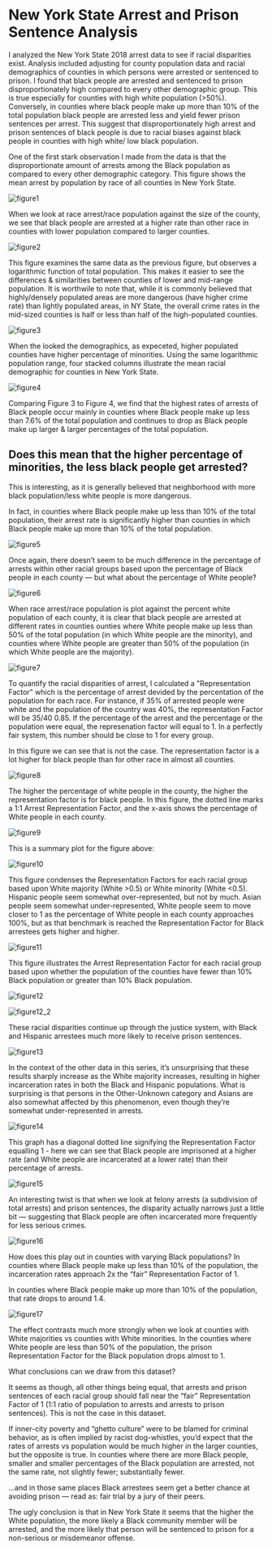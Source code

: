 # New York State Arrest and Prison Sentence Analysis
I analyzed the New York State 2018 arrest data to see if racial disparities exist. Analysis included adjusting for county population data and racial demographics of counties in which persons were arrested or sentenced to prison. I found that black people are arrested and sentenced to prison disproportionately high compared to every other demographic group. This is true especially for counties with high white population (>50%). Conversely, in counties where black people make up more than 10% of the total population black people are arrested less and yield fewer prison sentences per arrest. This suggest that disproportionately high arrest and prison sentences of black people is due to racial biases against black people in counties with high white/ low black population.


One of the first stark observation I made from the data is that the disproportionate amount of arrests among the Black population as compared to every other demographic category. This figure shows the mean arrest by population by race of all counties in New York State.


![figure1](/images/Figure1.png)



When we look at race arrest/race population against the size of the county, we see that black people are arrested at a higher rate than other race in counties with lower population compared to larger counties.

![figure2](/images/Figure2.png)


This figure examines the same data as the previous figure, but observes a logarithmic function of total population. This makes it easier to see the differences & similarities between counties of lower and mid-range population. It is worthwile to note that, while it is commonly believed that highly/densely populated areas are more dangerous (have higher crime rate) than lightly populated areas, in NY State, the overall crime rates in the mid-sized counties is half or less than half of the high-populated counties. 



![figure3](/images/Figure3.png)



When the looked the demographics, as expeceted, higher populated counties have higher percentage of minorities. Using the same logarithmic population range, four stacked columns illustrate the mean racial demographic for counties in New York State. 

![figure4](/images/Figure4.png)

Comparing Figure 3 to Figure 4, we find that the highest rates of arrests of Black people occur mainly in counties where Black people make up less than 7.6% of the total population and continues to drop as Black people make up larger & larger percentages of the total population.

## Does this mean that the higher percentage of minorities, the less black people get arrested?
This is interesting, as it is generally believed that neighborhood with more black population/less white people is more dangerous. 


In fact, in counties where Black people make up less than 10% of the total population, their arrest rate is significantly higher than counties in which Black people make up more than 10% of the total population. 

![figure5](/images/Figure5.png)




Once again, there doesn’t seem to be much difference in the percentage of arrests within other racial groups based upon the percentage of Black people in each county — but what about the percentage of White people?


![figure6](/images/Figure6.png)



When race arrest/race population is plot against the percent white population of each county, it is clear that black people are arrested at different rates in counties ounties where White people make up less than 50% of the total population (in which White people are the minority), and counties where White people are greater than 50% of the population (in which White people are the majority).


![figure7](/images/Figure7.png)



To quantify the racial disparities of arrest, I calculated a "Representation Factor" which is the percentage of arrest devided by the percentation of the population for each race. For instance, if 35% of arrested people were white and the population of the country was 40%, the representation Factor will be 35/40 0.85. If the percentage of the arrest and the percentage or the population were equal, the represenation factor will equal to 1.  In a perfectly fair system, this number should be close to 1 for every group.



In this figure we can see that is not the case. The representation factor is a lot higher for black people than for other race in almost all counties.

![figure8](/images/Figure8.png)


The higher the percentage of white people in the county, the higher the representation factor is for black people. In this figure, the dotted line marks a 1:1 Arrest Representation Factor, and the x-axis shows the percentage of White people in each county.


![figure9](/images/Figure9.png)

This is a summary plot for the figure above:

![figure10](/images/Figure10.png)

This figure condenses the Representation Factors for each racial group based upon White majority (White >0.5) or White minority (White <0.5).
Hispanic people seem somewhat over-represented, but not by much. Asian people seem somewhat under-represented, White people seem to move closer to 1 as the percentage of White people in each county approaches 100%, but as that benchmark is reached the Representation Factor for Black arrestees gets higher and higher.





![figure11](/images/Figure11.png)



This figure illustrates the Arrest Representation Factor for each racial group based upon whether the population of the counties have fewer than 10% Black population or greater than 10% Black population.



![figure12](/images/Figure12.png)

![figure12_2](/images/Figure12_2.png)

These racial disparities continue up through the justice system, with Black and Hispanic arrestees much more likely to receive prison sentences.



![figure13](/images/Figure13.png)



In the context of the other data in this series, it’s unsurprising that these results sharply increase as the White majority increases, resulting in higher incarceration rates in both the Black and Hispanic populations. What is surprising is that persons in the Other-Unknown category and Asians are also somewhat affected by this phenomenon, even though they’re somewhat under-represented in arrests.



![figure14](/images/Figure14.png)



This graph has a diagonal dotted line signifying the Representation Factor equalling 1 - here we can see that Black people are imprisoned at a higher rate (and White people are incarcerated at a lower rate) than their percentage of arrests.


![figure15](/images/Figure15.png)



An interesting twist is that when we look at felony arrests (a subdivision of total arrests) and prison sentences, the disparity actually narrows just a little bit — suggesting that Black people are often incarcerated more frequently for less serious crimes.



![figure16](/images/Figure16.png)



How does this play out in counties with varying Black populations? In counties where Black people make up less than 10% of the population, the incarceration rates approach 2x the “fair” Representation Factor of 1.

In counties where Black people make up more than 10% of the population, that rate drops to around 1.4.


![figure17](/images/Figure17.png)



The effect contrasts much more strongly when we look at counties with White majorities vs counties with White minorities. In the counties where White people are less than 50% of the population, the prison Representation Factor for the Black population drops almost to 1. 










What conclusions can we draw from this dataset?



It seems as though, all other things being equal, that arrests and prison sentences of each racial group should fall near the “fair” Representation Factor of 1 (1:1 ratio of population to arrests and arrests to prison sentences). This is not the case in this dataset.



If inner-city poverty and “ghetto culture” were to be blamed for criminal behavior, as is often implied by racist dog-whistles, you’d expect that the rates of arrests vs population would be much higher in the larger counties, but the opposite is true. In counties where there are more Black people, smaller and smaller percentages of the Black population are arrested, not the same rate, not slightly fewer; substantially fewer.

…and in those same places Black arrestees seem get a better chance at avoiding prison — read as: fair trial by a jury of their peers.



The ugly conclusion is that in New York State it seems that the higher the White population, the more likely a Black community member will be arrested, and the more likely that person will be sentenced to prison for a non-serious or misdemeanor offense.













